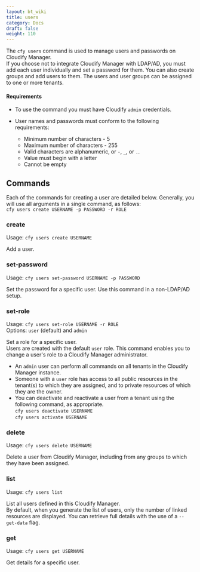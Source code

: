 ```yaml
---
layout: bt_wiki
title: users
category: Docs
draft: false
weight: 110
---
```


The `cfy users` command is used to manage users and passwords on Cloudify Manager.<br>
If you choose not to integrate Cloudify Manager with LDAP/AD, you must add each user individually and set a password for them. You can also create groups and add users to them. The users and user groups can be assigned to one or more tenants.

#### Requirements

* To use the command you must have Cloudify `admin` credentials.<br>
* User names and passwords must conform to the following requirements:  

  * Minimum number of characters - 5
  * Maximum number of characters - 255
  * Valid characters are alphanumeric, or `-`, `_`, or `.`.
  * Value must begin with a letter
  * Cannot be empty

## Commands
Each of the commands for creating a user are detailed below. Generally, you will use all arguments in a single command, as follows:<br>
`cfy users create USERNAME -p PASSWORD -r ROLE`

### create

Usage: `cfy users create USERNAME`

Add a user.

### set-password

Usage: `cfy users set-password USERNAME -p PASSWORD`

Set the password for a specific user. Use this command in a non-LDAP/AD setup.<br>

### set-role

Usage: `cfy users set-role USERNAME -r ROLE`<br>
Options: `user` (default) and `admin`

Set a role for a specific user. <br>
Users are created with the default `user` role. This command enables you to change a user's role to a Cloudify Manager administrator.  

* An `admin` user can perform all commands on all tenants in the Cloudify Manager instance. 
* Someone with a `user` role has access to all public resources in the tenant(s) to which they are assigned, and to private resources of which they are the owner. 
* You can deactivate and reactivate a user from a tenant using the following command, as appropriate.  
  `cfy users deactivate USERNAME`<br>
  `cfy users activate USERNAME`

### delete

Usage: `cfy users delete USERNAME`

Delete a user from Cloudify Manager, including from any groups to which they have been assigned.

### list

Usage: `cfy users list`

List all users defined in this Cloudify Manager.<br>
By default, when you generate the list of users, only the number of linked resources are displayed. You can retrieve full details with the use of a `--get-data` flag.

### get

Usage: `cfy users get USERNAME`

Get details for a specific user.